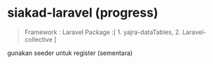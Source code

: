 # siakad-laravel (progress)
> Framework : Laravel
> Package :[
        1. yajra-dataTables, 
        2. Laravel-collective
]

gunakan seeder untuk register (sementara)
